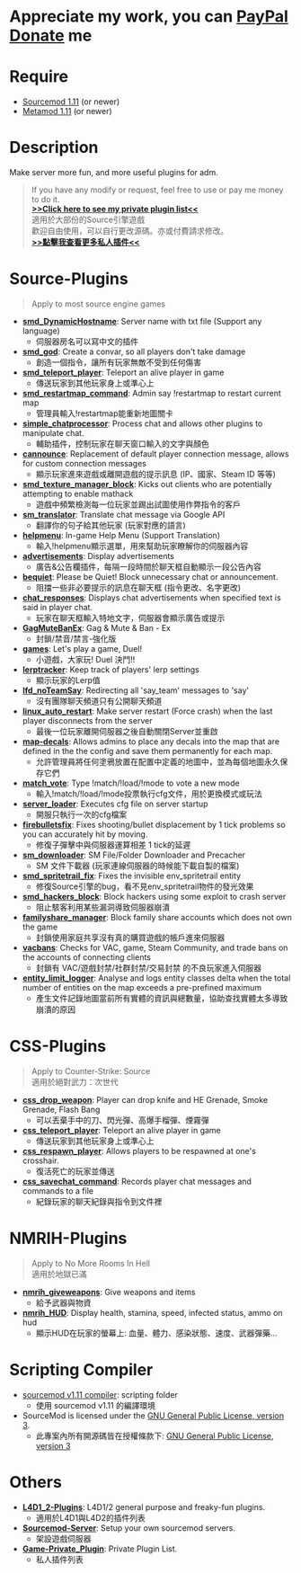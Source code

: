 # Appreciate my work, you can [PayPal Donate](https://paypal.me/Harry0215?locale.x=zh_TW) me

# Require
* [Sourcemod 1.11](https://www.sourcemod.net/downloads.php?branch=1.11-dev) (or newer)
* [Metamod 1.11](https://www.sourcemm.net/downloads.php?branch=1.11-dev) (or newer)

# Description
Make server more fun, and more useful plugins for adm.
> If you have any modify or request, feel free to use or pay me money to do it. 
> <br/> **[>>Click here to see my private plugin list<<](https://github.com/fbef0102/Game-Private_Plugin?tab=readme-ov-file#%E7%A7%81%E4%BA%BA%E6%8F%92%E4%BB%B6%E5%88%97%E8%A1%A8-private-plugins-list)**
> <br/> 適用於大部份的Source引擎遊戲
> <br/> 歡迎自由使用，可以自行更改源碼。亦或付費請求修改。
> <br/> **[>>點擊我查看更多私人插件<<](https://github.com/fbef0102/Game-Private_Plugin?tab=readme-ov-file#%E7%A7%81%E4%BA%BA%E6%8F%92%E4%BB%B6%E5%88%97%E8%A1%A8-private-plugins-list)**

# Source-Plugins
> Apply to most source engine games

* <b>[smd_DynamicHostname](/smd_DynamicHostname)</b>: Server name with txt file (Support any language)
    * 伺服器房名可以寫中文的插件
* <b>[smd_god](/smd_god)</b>: Create a convar, so all players don't take damage
    * 創造一個指令，讓所有玩家無敵不受到任何傷害
* <b>[smd_teleport_player](/smd_teleport_player)</b>: Teleport an alive player in game
    * 傳送玩家到其他玩家身上或準心上
* <b>[smd_restartmap_command](/smd_restartmap_command)</b>: Admin say !restartmap to restart current map 
    * 管理員輸入!restartmap能重新地圖關卡
* <b>[simple_chatprocessor](/simple_chatprocessor)</b>: Process chat and allows other plugins to manipulate chat.
    * 輔助插件，控制玩家在聊天窗口輸入的文字與顏色
* <b>[cannounce](/cannounce)</b>: Replacement of default player connection message, allows for custom connection messages
    * 顯示玩家進來遊戲或離開遊戲的提示訊息 (IP、國家、Steam ID 等等)
* <b>[smd_texture_manager_block](/smd_texture_manager_block)</b>: Kicks out clients who are potentially attempting to enable mathack
    * 遊戲中頻繁檢測每一位玩家並踢出試圖使用作弊指令的客戶
* <b>[sm_translator](/sm_translator)</b>: Translate chat message via Google API
    * 翻譯你的句子給其他玩家 (玩家對應的語言)
* <b>[helpmenu](/helpmenu)</b>: In-game Help Menu (Support Translation)
    * 輸入!helpmenu顯示選單，用來幫助玩家瞭解你的伺服器內容
* <b>[advertisements](/advertisements)</b>: Display advertisements
    * 廣告&公告欄插件，每隔一段時間於聊天框自動顯示一段公告內容
* <b>[bequiet](/bequiet)</b>: Please be Quiet! Block unnecessary chat or announcement.
    * 阻擋一些非必要提示的訊息在聊天框 (指令更改、名字更改)
* <b>[chat_responses](/chat_responses)</b>: Displays chat advertisements when specified text is said in player chat.
    * 玩家在聊天框輸入特地文字，伺服器會顯示廣告或提示
* <b>[GagMuteBanEx](/GagMuteBanEx)</b>: Gag & Mute & Ban - Ex
    * 封鎖/禁音/禁言-強化版
* <b>[games](/games)</b>: Let's play a game, Duel!
    * 小遊戲，大家玩! Duel 決鬥!!
* <b>[lerptracker](/lerptracker)</b>: Keep track of players' lerp settings
    * 顯示玩家的Lerp值
* <b>[lfd_noTeamSay](/lfd_noTeamSay)</b>: Redirecting all 'say_team' messages to 'say'
    * 沒有團隊聊天頻道只有公開聊天頻道
* <b>[linux_auto_restart](/linux_auto_restart)</b>: Make server restart (Force crash) when the last player disconnects from the server
    * 最後一位玩家離開伺服器之後自動關閉Server並重啟
* <b>[map-decals](/map-decals)</b>: Allows admins to place any decals into the map that are defined in the the config and save them permanently for each map.
    * 允許管理員將任何塗鴉放置在配置中定義的地圖中，並為每個地圖永久保存它們
* <b>[match_vote](/match_vote)</b>: Type !match/!load/!mode to vote a new mode
    * 輸入!match/!load/!mode投票執行cfg文件，用於更換模式或玩法
* <b>[server_loader](/server_loader)</b>: Executes cfg file on server startup
    * 開服只執行一次的cfg檔案
* <b>[firebulletsfix](/firebulletsfix)</b>: Fixes shooting/bullet displacement by 1 tick problems so you can accurately hit by moving.
    * 修復子彈擊中與伺服器運算相差 1 tick的延遲
* <b>[sm_downloader](/sm_downloader)</b>: SM File/Folder Downloader and Precacher
    * SM 文件下載器 (玩家連線伺服器的時候能下載自製的檔案)
* <b>[smd_spritetrail_fix](/smd_spritetrail_fix)</b>: Fixes the invisible env_spritetrail entity
    * 修復Source引擎的bug，看不見env_spritetrail物件的發光效果
* <b>[smd_hackers_block](/smd_hackers_block)</b>: Block hackers using some exploit to crash server
    * 阻止駭客利用某些漏洞導致伺服器崩潰
* <b>[familyshare_manager](/familyshare_manager)</b>: Block family share accounts which does not own the game
    * 封鎖使用家庭共享沒有真的購買遊戲的帳戶進來伺服器
* <b>[vacbans](/vacbans)</b>: Checks for VAC, game, Steam Community, and trade bans on the accounts of connecting clients
    * 封鎖有 VAC/遊戲封禁/社群封禁/交易封禁 的不良玩家進入伺服器
* <b>[entity_limit_logger](/entity_limit_logger)</b>: Analyse and logs entity classes delta when the total number of entities on the map exceeds a pre-prefined maximum
    * 產生文件記錄地圖當前所有實體的資訊與總數量，協助查找實體太多導致崩潰的原因
    
# CSS-Plugins
> Apply to Counter-Strike: Source
> <br/>適用於絕對武力：次世代

* <b>[css_drop_weapon](/css_drop_weapon)</b>: Player can drop knife and HE Grenade, Smoke Grenade, Flash Bang
    * 可以丟棄手中的刀、閃光彈、高爆手榴彈、煙霧彈
* <b>[css_teleport_player](/css_teleport_player)</b>: Teleport an alive player in game
    * 傳送玩家到其他玩家身上或準心上
* <b>[css_respawn_player](/css_respawn_player)</b>: Allows players to be respawned at one's crosshair.
    * 復活死亡的玩家並傳送
* <b>[css_savechat_command](/css_savechat_command)</b>: Records player chat messages and commands to a file
    * 紀錄玩家的聊天紀錄與指令到文件裡

# NMRIH-Plugins
> Apply to No More Rooms In Hell
> <br/>適用於地獄已滿

* <b>[nmrih_giveweapons](/nmrih_giveweapons)</b>: Give weapons and items
    * 給予武器與物資
* <b>[nmrih_HUD](/nmrih_HUD)</b>: Display health, stamina, speed, infected status, ammo on hud
    * 顯示HUD在玩家的螢幕上: 血量、體力、感染狀態、速度、武器彈藥...

# Scripting Compiler
* [sourcemod v1.11 compiler](https://www.sourcemod.net/downloads.php?branch=1.11-dev): scripting folder
    * 使用 sourcemod v1.11 的編譯環境
* SourceMod is licensed under the [GNU General Public License, version 3](https://www.sourcemod.net/license.php).
    * 此專案內所有開源碼皆在授權條款下: [GNU General Public License, version 3](https://www.sourcemod.net/license.php)

# Others
* <b>[L4D1_2-Plugins](https://github.com/fbef0102/L4D1_2-Plugins)</b>: L4D1/2 general purpose and freaky-fun plugins.
    * 適用於L4D1與L4D2的插件列表
* <b>[Sourcemod-Server](https://github.com/fbef0102/Sourcemod-Server)</b>: Setup your own sourcemod servers.
    * 架設遊戲伺服器
* <b>[Game-Private_Plugin](https://github.com/fbef0102/Game-Private_Plugin)</b>: Private Plugin List.
    * 私人插件列表